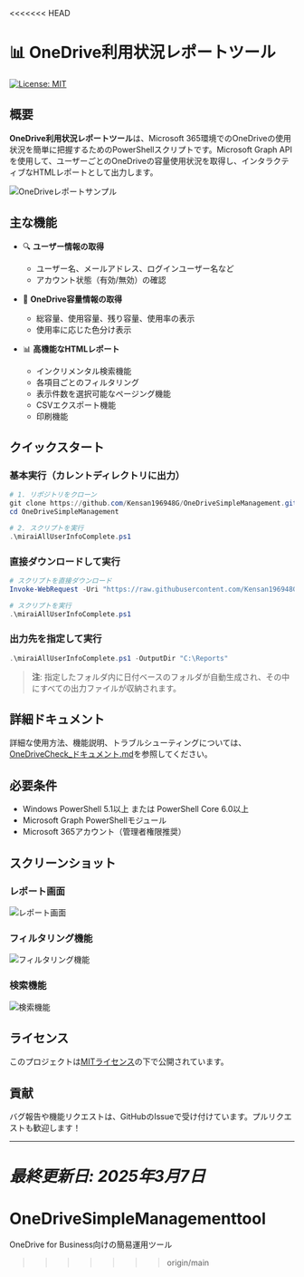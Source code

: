 <<<<<<< HEAD
# 📊 OneDrive利用状況レポートツール

[![License: MIT](https://img.shields.io/badge/License-MIT-yellow.svg)](https://opensource.org/licenses/MIT)

## 概要

**OneDrive利用状況レポートツール**は、Microsoft 365環境でのOneDriveの使用状況を簡単に把握するためのPowerShellスクリプトです。Microsoft Graph APIを使用して、ユーザーごとのOneDriveの容量使用状況を取得し、インタラクティブなHTMLレポートとして出力します。

![OneDriveレポートサンプル](https://via.placeholder.com/800x400?text=OneDrive+レポート+サンプル)

## 主な機能

- 🔍 **ユーザー情報の取得**
  - ユーザー名、メールアドレス、ログインユーザー名など
  - アカウント状態（有効/無効）の確認

- 💾 **OneDrive容量情報の取得**
  - 総容量、使用容量、残り容量、使用率の表示
  - 使用率に応じた色分け表示

- 📊 **高機能なHTMLレポート**
  - インクリメンタル検索機能
  - 各項目ごとのフィルタリング
  - 表示件数を選択可能なページング機能
  - CSVエクスポート機能
  - 印刷機能

## クイックスタート

### 基本実行（カレントディレクトリに出力）
```powershell
# 1. リポジトリをクローン
git clone https://github.com/Kensan196948G/OneDriveSimpleManagement.git
cd OneDriveSimpleManagement

# 2. スクリプトを実行
.\miraiAllUserInfoComplete.ps1
```

### 直接ダウンロードして実行
```powershell
# スクリプトを直接ダウンロード
Invoke-WebRequest -Uri "https://raw.githubusercontent.com/Kensan196948G/OneDriveSimpleManagement/main/miraiAllUserInfoComplete.ps1" -OutFile "miraiAllUserInfoComplete.ps1"

# スクリプトを実行
.\miraiAllUserInfoComplete.ps1
```

### 出力先を指定して実行
```powershell
.\miraiAllUserInfoComplete.ps1 -OutputDir "C:\Reports"
```
> **注**: 指定したフォルダ内に日付ベースのフォルダが自動生成され、その中にすべての出力ファイルが収納されます。

## 詳細ドキュメント

詳細な使用方法、機能説明、トラブルシューティングについては、[OneDriveCheck_ドキュメント.md](OneDriveCheck_ドキュメント.md)を参照してください。

## 必要条件

- Windows PowerShell 5.1以上 または PowerShell Core 6.0以上
- Microsoft Graph PowerShellモジュール
- Microsoft 365アカウント（管理者権限推奨）

## スクリーンショット

### レポート画面
![レポート画面](https://via.placeholder.com/400x200?text=レポート画面)

### フィルタリング機能
![フィルタリング機能](https://via.placeholder.com/400x200?text=フィルタリング機能)

### 検索機能
![検索機能](https://via.placeholder.com/400x200?text=検索機能)

## ライセンス

このプロジェクトは[MITライセンス](LICENSE)の下で公開されています。

## 貢献

バグ報告や機能リクエストは、GitHubのIssueで受け付けています。プルリクエストも歓迎します！

---

*最終更新日: 2025年3月7日*
=======
# OneDriveSimpleManagementtool
OneDrive for Business向けの簡易運用ツール
>>>>>>> origin/main
